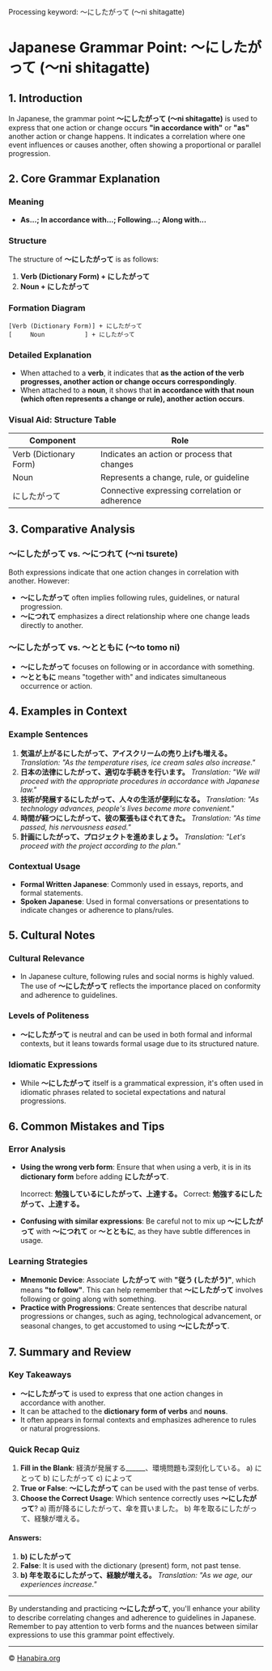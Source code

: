 Processing keyword: ～にしたがって (〜ni shitagatte)
# Japanese Grammar Point: ～にしたがって (〜ni shitagatte)

## 1. Introduction
In Japanese, the grammar point **～にしたがって (〜ni shitagatte)** is used to express that one action or change occurs **"in accordance with"** or **"as"** another action or change happens. It indicates a correlation where one event influences or causes another, often showing a proportional or parallel progression.
## 2. Core Grammar Explanation
### Meaning
- **As...; In accordance with...; Following...; Along with...**
### Structure
The structure of **～にしたがって** is as follows:
1. **Verb (Dictionary Form) + にしたがって**
2. **Noun + にしたがって**
### Formation Diagram
```
[Verb (Dictionary Form)] + にしたがって
[     Noun           ] + にしたがって
```
### Detailed Explanation
- When attached to a **verb**, it indicates that **as the action of the verb progresses, another action or change occurs correspondingly**.
- When attached to a **noun**, it shows that **in accordance with that noun (which often represents a change or rule), another action occurs**.
### Visual Aid: Structure Table
| Component                | Role                                           |
|--------------------------|------------------------------------------------|
| Verb (Dictionary Form)   | Indicates an action or process that changes    |
| Noun                     | Represents a change, rule, or guideline        |
| にしたがって             | Connective expressing correlation or adherence |
## 3. Comparative Analysis
### ～にしたがって vs. ～につれて (〜ni tsurete)
Both expressions indicate that one action changes in correlation with another. However:
- **～にしたがって** often implies following rules, guidelines, or natural progression.
- **～につれて** emphasizes a direct relationship where one change leads directly to another.
### ～にしたがって vs. ～とともに (〜to tomo ni)
- **～にしたがって** focuses on following or in accordance with something.
- **～とともに** means "together with" and indicates simultaneous occurrence or action.
## 4. Examples in Context
### Example Sentences
1. **気温が上がるにしたがって、アイスクリームの売り上げも増える。**
   *Translation: "As the temperature rises, ice cream sales also increase."*
2. **日本の法律にしたがって、適切な手続きを行います。**
   *Translation: "We will proceed with the appropriate procedures in accordance with Japanese law."*
3. **技術が発展するにしたがって、人々の生活が便利になる。**
   *Translation: "As technology advances, people's lives become more convenient."*
4. **時間が経つにしたがって、彼の緊張もほぐれてきた。**
   *Translation: "As time passed, his nervousness eased."*
5. **計画にしたがって、プロジェクトを進めましょう。**
   *Translation: "Let's proceed with the project according to the plan."*
### Contextual Usage
- **Formal Written Japanese**: Commonly used in essays, reports, and formal statements.
- **Spoken Japanese**: Used in formal conversations or presentations to indicate changes or adherence to plans/rules.
## 5. Cultural Notes
### Cultural Relevance
- In Japanese culture, following rules and social norms is highly valued. The use of **～にしたがって** reflects the importance placed on conformity and adherence to guidelines.
### Levels of Politeness
- **～にしたがって** is neutral and can be used in both formal and informal contexts, but it leans towards formal usage due to its structured nature.
### Idiomatic Expressions
- While **～にしたがって** itself is a grammatical expression, it's often used in idiomatic phrases related to societal expectations and natural progressions.
## 6. Common Mistakes and Tips
### Error Analysis
- **Using the wrong verb form**: Ensure that when using a verb, it is in its **dictionary form** before adding **にしたがって**.
  
  Incorrect: **勉強しているにしたがって、上達する。**
  Correct: **勉強するにしたがって、上達する。**
- **Confusing with similar expressions**: Be careful not to mix up **～にしたがって** with **～につれて** or **～とともに**, as they have subtle differences in usage.
### Learning Strategies
- **Mnemonic Device**: Associate **したがって** with **"従う (したがう)"**, which means **"to follow"**. This can help remember that **～にしたがって** involves following or going along with something.
- **Practice with Progressions**: Create sentences that describe natural progressions or changes, such as aging, technological advancement, or seasonal changes, to get accustomed to using **～にしたがって**.
## 7. Summary and Review
### Key Takeaways
- **～にしたがって** is used to express that one action changes in accordance with another.
- It can be attached to the **dictionary form of verbs** and **nouns**.
- It often appears in formal contexts and emphasizes adherence to rules or natural progressions.
### Quick Recap Quiz
1. **Fill in the Blank**: 経済が発展する______、環境問題も深刻化している。
   a) にとって
   b) にしたがって
   c) によって
2. **True or False**: **～にしたがって** can be used with the past tense of verbs.
3. **Choose the Correct Usage**: Which sentence correctly uses **～にしたがって**?
   a) 雨が降るにしたがって、傘を買いました。
   b) 年を取るにしたがって、経験が増える。
#### Answers:
1. **b) にしたがって**
2. **False**: It is used with the dictionary (present) form, not past tense.
3. **b) 年を取るにしたがって、経験が増える。**
   *Translation: "As we age, our experiences increase."*

---
By understanding and practicing **～にしたがって**, you'll enhance your ability to describe correlating changes and adherence to guidelines in Japanese. Remember to pay attention to verb forms and the nuances between similar expressions to use this grammar point effectively.


---

© [Hanabira.org](https://hanabira.org)

